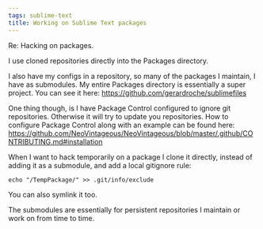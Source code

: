 ```yaml
---
tags: sublime-text
title: Working on Sublime Text packages
---
```


Re: Hacking on packages.

I use cloned repositories directly into the Packages directory.

I also have my configs in a repository, so many of the packages I maintain, I have as submodules. My entire Packages directory is essentially a super project. You can see it here: https://github.com/gerardroche/sublimefiles

One thing though, is I have Package Control configured to ignore git repositories. Otherwise it will try to update you repositories. How to configure Package Control along with an example can be found here: https://github.com/NeoVintageous/NeoVintageous/blob/master/.github/CONTRIBUTING.md#installation

When I want to hack temporarily on  a package I clone it directly, instead of adding it as a submodule, and add a local gitignore rule:

```
echo "/TempPackage/" >> .git/info/exclude
```

You can also symlink it too.

The submodules are essentially for persistent repositories I maintain or work on from time to time.
